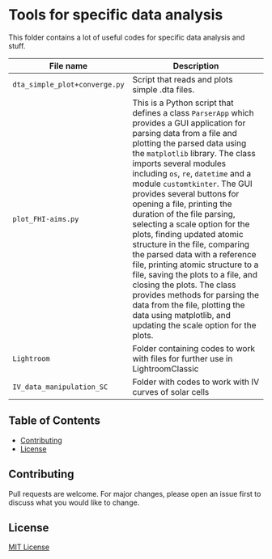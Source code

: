 # Tools for specific data analysis

This folder contains a lot of useful codes for specific data analysis and stuff.

| File name                     | Description                                                                                                                                                                                                                                                                                                                                                                                                                                                                                                                                                                                                                                                                                                                                                         |
|-------------------------------|---------------------------------------------------------------------------------------------------------------------------------------------------------------------------------------------------------------------------------------------------------------------------------------------------------------------------------------------------------------------------------------------------------------------------------------------------------------------------------------------------------------------------------------------------------------------------------------------------------------------------------------------------------------------------------------------------------------------------------------------------------------------|
| `dta_simple_plot+converge.py` | Script that reads and plots simple .dta files.                                                                                                                                                                                                                                                                                                                                                                                                                                                                                                                                                                                                                                                                                                                      |
| `plot_FHI-aims.py`            | This is a Python script that defines a class `ParserApp` which provides a GUI application for parsing data from a file and plotting the parsed data using the `matplotlib` library. The class imports several modules including `os`, `re`, `datetime` and a module `customtkinter`. The GUI provides several buttons for opening a file, printing the duration of the file parsing, selecting a scale option for the plots, finding updated atomic structure in the file, comparing the parsed data with a reference file, printing atomic structure to a file, saving the plots to a file, and closing the plots. The class provides methods for parsing the data from the file, plotting the data using matplotlib, and updating the scale option for the plots. |
| `Lightroom`                   | Folder containing codes to work with files for further use in LightroomClassic                                                                                                                                                                                                                                                                                                                                                                                                                                                                                                                                                                                                                                                                                      |
| `IV_data_manipulation_SC`     | Folder with codes to work with IV curves of solar cells                                                                                                                                                                                                                                                                                                                                                                                                                                                                                                                                                                                                                                                                                                             | |

## Table of Contents
- [Contributing](#contributing)
- [License](#license)

## Contributing

Pull requests are welcome. For major changes, please open an issue first to discuss what you would like to change.

## License

[MIT License](https://choosealicense.com/licenses/mit/)
